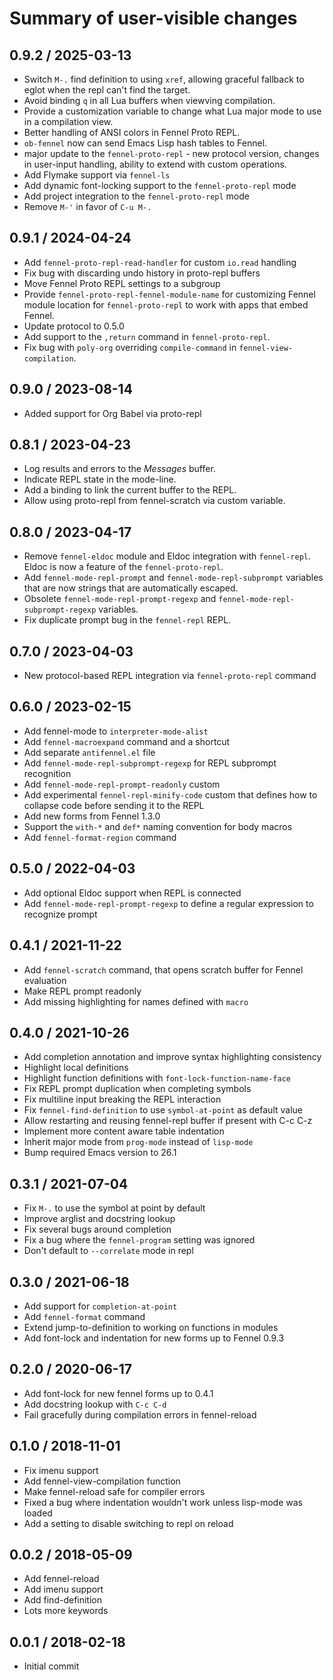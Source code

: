 # Summary of user-visible changes

## 0.9.2 / 2025-03-13

* Switch `M-.` find definition to using `xref`, allowing graceful
  fallback to eglot when the repl can't find the target.
* Avoid binding `q` in all Lua buffers when viewving compilation.
* Provide a customization variable to change what Lua major mode to
  use in a compilation view.
* Better handling of ANSI colors in Fennel Proto REPL.
* `ob-fennel` now can send Emacs Lisp hash tables to Fennel.
* major update to the `fennel-proto-repl` - new protocol version,
  changes in user-input handling, ability to extend with custom
  operations.
* Add Flymake support via `fennel-ls`
* Add dynamic font-locking support to the `fennel-proto-repl` mode
* Add project integration to the `fennel-proto-repl` mode
* Remove `M-'` in favor of `C-u M-.`

## 0.9.1 / 2024-04-24

* Add `fennel-proto-repl-read-handler` for custom `io.read` handling
* Fix bug with discarding undo history in proto-repl buffers
* Move Fennel Proto REPL settings to a subgroup
* Provide `fennel-proto-repl-fennel-module-name` for customizing
  Fennel module location for `fennel-proto-repl` to work with apps
  that embed Fennel.
* Update protocol to 0.5.0
* Add support to the `,return` command in `fennel-proto-repl`.
* Fix bug with `poly-org` overriding `compile-command` in
  `fennel-view-compilation`.

## 0.9.0 / 2023-08-14

* Added support for Org Babel via proto-repl

## 0.8.1 / 2023-04-23

* Log results and errors to the *Messages* buffer.
* Indicate REPL state in the mode-line.
* Add a binding to link the current buffer to the REPL.
* Allow using proto-repl from fennel-scratch via custom variable.

## 0.8.0 / 2023-04-17

* Remove `fennel-eldoc` module and Eldoc integration with
  `fennel-repl`.  Eldoc is now a feature of the `fennel-proto-repl`.
* Add `fennel-mode-repl-prompt` and `fennel-mode-repl-subprompt`
  variables that are now strings that are automatically escaped.
* Obsolete `fennel-mode-repl-prompt-regexp` and
  `fennel-mode-repl-subprompt-regexp` variables.
* Fix duplicate prompt bug in the `fennel-repl` REPL.

## 0.7.0 / 2023-04-03

* New protocol-based REPL integration via `fennel-proto-repl` command

## 0.6.0 / 2023-02-15

* Add fennel-mode to `interpreter-mode-alist`
* Add `fennel-macroexpand` command and a shortcut
* Add separate `antifennel.el` file
* Add `fennel-mode-repl-subprompt-regexp` for REPL subprompt recognition
* Add `fennel-mode-repl-prompt-readonly` custom
* Add experimental `fennel-repl-minify-code` custom that defines how
  to collapse code before sending it to the REPL
* Add new forms from Fennel 1.3.0
* Support the `with-*` and `def*` naming convention for body macros
* Add `fennel-format-region` command

## 0.5.0 / 2022-04-03

* Add optional Eldoc support when REPL is connected
* Add `fennel-mode-repl-prompt-regexp` to define a regular expression
  to recognize prompt

## 0.4.1 / 2021-11-22

* Add `fennel-scratch` command, that opens scratch buffer for Fennel evaluation
* Make REPL prompt readonly
* Add missing highlighting for names defined with `macro`

## 0.4.0 / 2021-10-26

* Add completion annotation and improve syntax highlighting consistency
* Highlight local definitions
* Highlight function definitions with `font-lock-function-name-face`
* Fix REPL prompt duplication when completing symbols
* Fix multiline input breaking the REPL interaction
* Fix `fennel-find-definition` to use `symbol-at-point` as default value
* Allow restarting and reusing fennel-repl buffer if present with C-c C-z
* Implement more content aware table indentation
* Inherit major mode from `prog-mode` instead of `lisp-mode`
* Bump required Emacs version to 26.1

## 0.3.1 / 2021-07-04

* Fix `M-.` to use the symbol at point by default
* Improve arglist and docstring lookup
* Fix several bugs around completion
* Fix a bug where the `fennel-program` setting was ignored
* Don't default to `--correlate` mode in repl

## 0.3.0 / 2021-06-18

* Add support for `completion-at-point`
* Add `fennel-format` command
* Extend jump-to-definition to working on functions in modules
* Add font-lock and indentation for new forms up to Fennel 0.9.3

## 0.2.0 / 2020-06-17

* Add font-lock for new fennel forms up to 0.4.1
* Add docstring lookup with `C-c C-d`
* Fail gracefully during compilation errors in fennel-reload

## 0.1.0 / 2018-11-01

* Fix imenu support
* Add fennel-view-compilation function
* Make fennel-reload safe for compiler errors
* Fixed a bug where indentation wouldn't work unless lisp-mode was loaded
* Add a setting to disable switching to repl on reload

## 0.0.2 / 2018-05-09

* Add fennel-reload
* Add imenu support
* Add find-definition
* Lots more keywords

## 0.0.1 / 2018-02-18

* Initial commit
